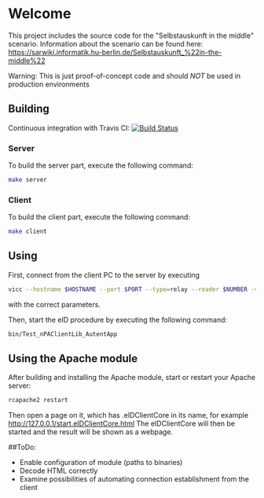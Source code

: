 # Welcome

This project includes the source code for the "Selbstauskunft in the middle" scenario. Information about the scenario can be found here: https://sarwiki.informatik.hu-berlin.de/Selbstauskunft_%22in-the-middle%22

Warning: This is just proof-of-concept code and should _NOT_ be used in production environments

## Building

Continuous integration with Travis CI: [![Build Status](https://travis-ci.org/eriknellessen/Selbstauskunft-in-the-middle.svg?branch=master)](https://travis-ci.org/eriknellessen/Selbstauskunft-in-the-middle)

### Server

To build the server part, execute the following command:

```sh
make server
```

### Client

To build the client part, execute the following command:

```sh
make client
```

## Using

First, connect from the client PC to the server by executing
```sh
vicc --hostname $HOSTNAME --port $PORT --type=relay --reader $NUMBER -v
```
with the correct parameters.

Then, start the eID procedure by executing the following command:
```sh
bin/Test_nPAClientLib_AutentApp
```

## Using the Apache module
After building and installing the Apache module, start or restart your Apache server:
```sh
rcapache2 restart
```
Then open a page on it, which has .eIDClientCore in its name, for example http://127.0.0.1/start.eIDClientCore.html
The eIDClientCore will then be started and the result will be shown as a webpage.

##ToDo:
* Enable configuration of module (paths to binaries)
* Decode HTML correctly
* Examine possibilities of automating connection establishment from the client
